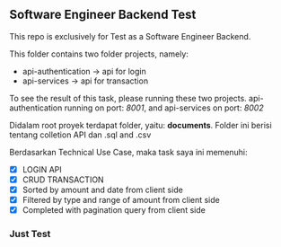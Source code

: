 ## Software Engineer Backend Test
This repo  is exclusively for Test as a Software Engineer Backend.

This folder contains two folder projects, namely:
* api-authentication -> api for login
* api-services -> api for transaction

To see the result of this task, please running these two projects.
api-authentication running on port: *8001*, and api-services  on port: *8002*

Didalam root proyek terdapat folder, yaitu: **documents**. Folder ini berisi tentang colletion API dan .sql and .csv

Berdasarkan Technical Use Case, maka task saya ini memenuhi:
- [x] LOGIN API
- [x] CRUD TRANSACTION
- [x] Sorted by amount and date from client side
- [x] Filtered by type and range of amount from client side
- [x] Completed with pagination query from client side

### Just Test